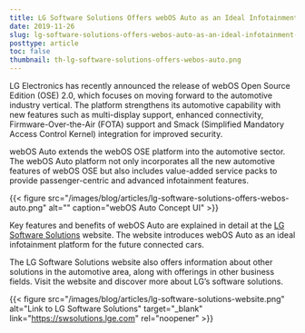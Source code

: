 ```yaml
---
title: LG Software Solutions Offers webOS Auto as an Ideal Infotainment Platform
date: 2019-11-26
slug: lg-software-solutions-offers-webos-auto-as-an-ideal-infotainment-platform
posttype: article
toc: false
thumbnail: th-lg-software-solutions-offers-webos-auto.png
---
```


LG Electronics has recently announced the release of webOS Open Source Edition (OSE) 2.0, which focuses on moving forward to the automotive industry vertical. The platform strengthens its automotive capability with new features such as multi-display support, enhanced connectivity, Firmware-Over-the-Air (FOTA) support and Smack (Simplified Mandatory Access Control Kernel) integration for improved security.

webOS Auto extends the webOS OSE platform into the automotive sector. The webOS Auto platform not only incorporates all the new automotive features of webOS OSE but also includes value-added service packs to provide passenger-centric and advanced infotainment features.

{{< figure src="/images/blog/articles/lg-software-solutions-offers-webos-auto.png" alt="" caption="webOS Auto Concept UI" >}}

Key features and benefits of webOS Auto are explained in detail at the [LG Software Solutions](https://swsolutions.lge.com) website. The website introduces webOS Auto as an ideal infotainment platform for the future connected cars.

The LG Software Solutions website also offers information about other solutions in the automotive area, along with offerings in other business fields. Visit the website and discover more about LG’s software solutions.

{{< figure src="/images/blog/articles/lg-software-solutions-website.png" alt="Link to LG Software Solutions" target="_blank" link="https://swsolutions.lge.com" rel="noopener" >}}

